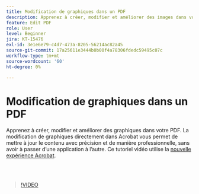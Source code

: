 ```yaml
---
title: Modification de graphiques dans un PDF
description: Apprenez à créer, modifier et améliorer des images dans votre PDF
feature: Edit PDF
role: User
level: Beginner
jira: KT-15476
exl-id: 3e1e6e79-c4d7-473a-8205-56214ac82a45
source-git-commit: 17a25611e3444b0b00f4a78306fdedc59495c07c
workflow-type: tm+mt
source-wordcount: '60'
ht-degree: 0%

---
```


# Modification de graphiques dans un PDF

Apprenez à créer, modifier et améliorer des graphiques dans votre PDF. La modification de graphiques directement dans Acrobat vous permet de mettre à jour le contenu avec précision et de manière professionnelle, sans avoir à passer d’une application à l’autre. Ce tutoriel vidéo utilise la [nouvelle expérience Acrobat](new-workspace.md).

<br> 

>[!VIDEO](https://video.tv.adobe.com/v/3431260?enablevpops&quality=12&learn=on&hidetitle=true)
